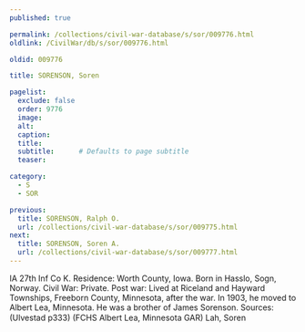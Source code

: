 ```yaml
---
published: true

permalink: /collections/civil-war-database/s/sor/009776.html
oldlink: /CivilWar/db/s/sor/009776.html

oldid: 009776

title: SORENSON, Soren

pagelist:
  exclude: false
  order: 9776
  image: 
  alt:
  caption:
  title:
  subtitle:      # Defaults to page subtitle
  teaser:

category: 
  - S 
  - SOR

previous:
  title: SORENSON, Ralph O.
  url: /collections/civil-war-database/s/sor/009775.html  
next:
  title: SORENSON, Soren A.
  url: /collections/civil-war-database/s/sor/009777.html   
---
```

IA 27th Inf Co K. Residence: Worth County, Iowa. Born in Hasslo, Sogn, Norway. Civil War: Private. Post war: Lived at Riceland and Hayward Townships, Freeborn County, Minnesota, after the war. In 1903, he moved to Albert Lea, Minnesota. He was a brother of James Sorenson. Sources: (Ulvestad p333) (FCHS Albert Lea, Minnesota GAR) &#147;Lah, Soren&#148;